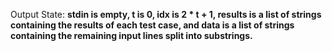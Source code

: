 Output State: **stdin is empty, t is 0, idx is 2 * t + 1, results is a list of strings containing the results of each test case, and data is a list of strings containing the remaining input lines split into substrings.**